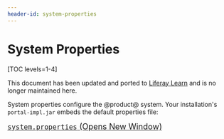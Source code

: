 ```yaml
---
header-id: system-properties
---
```


# System Properties

[TOC levels=1-4]

<aside class="alert alert-info">
  <span class="wysiwyg-color-blue120">This document has been updated and ported to <a href="https://learn.liferay.com/dxp-7.x/installation-and-upgrades/reference/system-properties.html">Liferay Learn</a> and is no longer maintained here.</span>
</aside>

System properties configure the @product@ system. Your
installation's `portal-impl.jar` embeds the default properties file: 

<p>
<span style="font-size:18px;">
<a href="@platform-ref@/7.2-latest/propertiesdoc/system.properties.html">
<code>system.properties</code>
<span class="opens-new-window-accessible"> (Opens New Window)</span>
</a>
</span>
</p>
